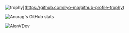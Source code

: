 ![trophy](https://github-profile-trophy.vercel.app/?username=AlonVDev&theme=radical)](https://github.com/ryo-ma/github-profile-trophy)

![Anurag's GitHub stats](https://github-readme-stats.vercel.app/api?username=AlonVDev&show_icons=true&theme=radical)

![AlonVDev](https://github-readme-stats.vercel.app/api/top-langs?username=AlonVDev&show_icons=true&theme=radical)
